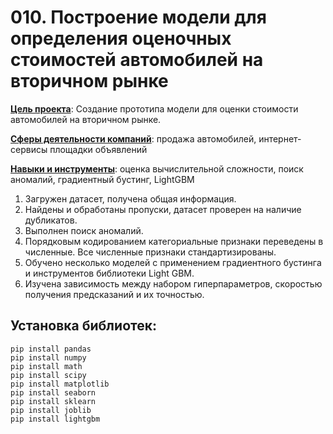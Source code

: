 # 010. Построение модели для определения оценочных стоимостей автомобилей на вторичном рынке

<u>**Цель проекта**</u>: Создание прототипа модели для оценки стоимости автомобилей на вторичном рынке.

<u>**Сферы деятельности компаний**</u>: продажа автомобилей, интернет-сервисы
площадки объявлений

<u>**Навыки и инструменты**</u>: оценка вычислительной сложности, поиск аномалий, градиентный бустинг, LightGBM


1. Загружен датасет, получена общая информация.
2. Найдены и обработаны пропуски, датасет проверен на наличие дубликатов.
3. Выполнен поиск аномалий.
4. Порядковым кодированием категориальные признаки переведены в численные. Все численные признаки стандартизированы.
5. Обучено несколько моделей с применением градиентного бустинга и инструментов библиотеки Light GBM.
6. Изучена зависимость между набором гиперпараметров, скоростью получения предсказаний и их точностью.

## Установка библиотек:
```python3
pip install pandas
pip install numpy
pip install math
pip install scipy
pip install matplotlib
pip install seaborn
pip install sklearn
pip install joblib
pip install lightgbm
```
